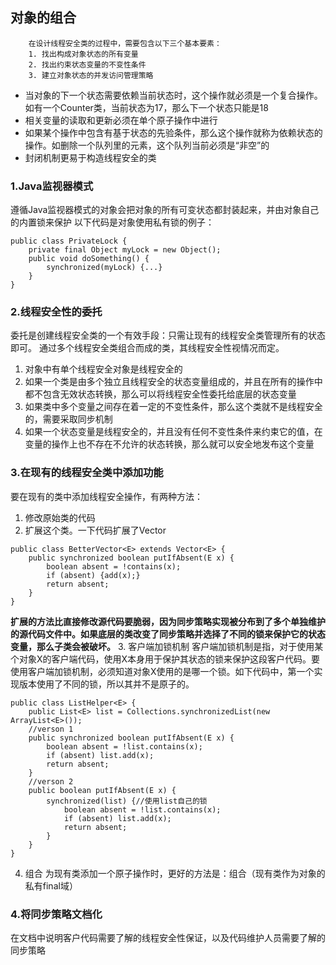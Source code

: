 ## 对象的组合
		在设计线程安全类的过程中，需要包含以下三个基本要素：
        1. 找出构成对象状态的所有变量
        2. 找出约束状态变量的不变性条件
        3. 建立对象状态的并发访问管理策略

- 当对象的下一个状态需要依赖当前状态时，这个操作就必须是一个复合操作。如有一个Counter类，当前状态为17，那么下一个状态只能是18
- 相关变量的读取和更新必须在单个原子操作中进行
- 如果某个操作中包含有基于状态的先验条件，那么这个操作就称为依赖状态的操作。如删除一个队列里的元素，这个队列当前必须是“非空”的
- 封闭机制更易于构造线程安全的类

### 1.Java监视器模式
遵循Java监视器模式的对象会把对象的所有可变状态都封装起来，并由对象自己的内置锁来保护
以下代码是对象使用私有锁的例子：
```
public class PrivateLock {
	private final Object myLock = new Object();
 	public void doSomething() {
    	synchronized(myLock) {...}
    }   
}
```

### 2.线程安全性的委托
委托是创建线程安全类的一个有效手段：只需让现有的线程安全类管理所有的状态即可。
通过多个线程安全类组合而成的类，其线程安全性视情况而定。
1. 对象中有单个线程安全对象是线程安全的
2. 如果一个类是由多个独立且线程安全的状态变量组成的，并且在所有的操作中都不包含无效状态转换，那么可以将线程安全性委托给底层的状态变量
3. 如果类中多个变量之间存在着一定的不变性条件，那么这个类就不是线程安全的，需要采取同步机制
4. 如果一个状态变量是线程安全的，并且没有任何不变性条件来约束它的值，在变量的操作上也不存在不允许的状态转换，那么就可以安全地发布这个变量

### 3.在现有的线程安全类中添加功能
要在现有的类中添加线程安全操作，有两种方法：
1. 修改原始类的代码
2. 扩展这个类。一下代码扩展了Vector
```
public class BetterVector<E> extends Vector<E> {
	public synchronized boolean putIfAbsent(E x) {
    	boolean absent = !contains(x);
        if (absent) {add(x);}
        return absent;
    }
}
```
**扩展的方法比直接修改源代码要脆弱，因为同步策略实现被分布到了多个单独维护的源代码文件中。如果底层的类改变了同步策略并选择了不同的锁来保护它的状态变量，那么子类会被破坏。**
3. 客户端加锁机制
客户端加锁机制是指，对于使用某个对象X的客户端代码，使用X本身用于保护其状态的锁来保护这段客户代码。要使用客户端加锁机制，必须知道对象X使用的是哪一个锁。如下代码中，第一个实现版本使用了不同的锁，所以其并不是原子的。
```
public class ListHelper<E> {
	public List<E> list = Collections.synchronizedList(new ArrayList<E>());
    //verson 1
    public synchronized boolean putIfAbsent(E x) {
    	boolean absent = !list.contains(x);
        if (absent) list.add(x);
        return absent;
    }
    //verson 2
    public boolean putIfAbsent(E x) {
    	synchronized(list) {//使用list自己的锁
        	boolean absent = !list.contains(x);
        	if (absent) list.add(x);
        	return absent;
        }
    }
}
```
4. 组合
为现有类添加一个原子操作时，更好的方法是：组合（现有类作为对象的私有final域）

### 4.将同步策略文档化
在文档中说明客户代码需要了解的线程安全性保证，以及代码维护人员需要了解的同步策略